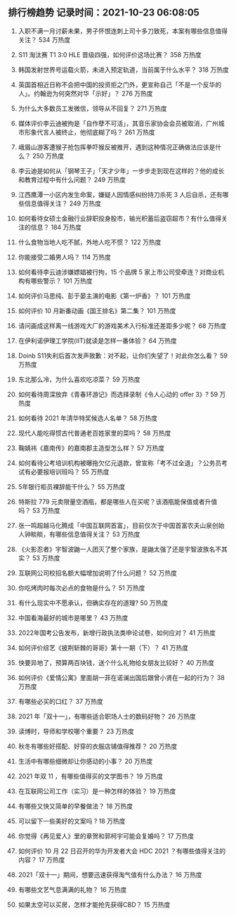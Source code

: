 
## 排行榜趋势 记录时间：2021-10-23 06:08:05
  
  1. 入职不满一月讨薪未果，男子怀恨连刺上司十多刀致死，本案有哪些信息值得关注？ 534 万热度
    
  2. S11 淘汰赛 T1 3:0 HLE 晋级四强，如何评价这场比赛？ 358 万热度
    
  3. 韩国发射世界号运载火箭，未进入预定轨道，当前属于什么水平？ 318 万热度
    
  4. 英国首相近日称不会把中国的投资拒之门外，更宣称自己「不是一个反华的人」。约翰逊为何突然对华「示好」？ 276 万热度
    
  5. 为什么大多数员工发微信，领导从不回复？ 271 万热度
    
  6. 媒体评价李云迪被拘是「自作孽不可活」，其音乐家协会会员被取消，广州城市形象代言人被终止，他彻底糊了吗？ 261 万热度
    
  7. 峨眉山游客遭猴子抢包挥拳吓猴反被推开，遇到这种情况正确做法应该是什么？ 250 万热度
    
  8. 李云迪是如何从「钢琴王子」「天才少年」一步步走到现在这样的？他的成长和教育过程中有什么问题？ 249 万热度
    
  9. 江西鹰潭一小区内发生命案，嫌疑人因情感纠纷持刀杀死 3 人后自杀，还有哪些信息值得关注？ 249 万热度
    
  10. 如何看待女硕士金融行业辞职投身股市，输光积蓄后盗窃超市？有什么值得关注的信息？ 184 万热度
    
  11. 什么食物当地人吃不腻，外地人吃不惯？ 122 万热度
    
  12. 你能接受二婚男人吗？ 114 万热度
    
  13. 如何看待李云迪涉嫌嫖娼被行拘，15 个品牌 5 家上市公司受牵连？对商业机构有哪些警示？ 101 万热度
    
  14. 如何评价马思纯、彭于晏主演的电影《第一炉香》？ 101 万热度
    
  15. 如何评价 10 月新番动画《国王排名》第二集？ 101 万热度
    
  16. 请问画成这样离一线游戏大厂的游戏美术入行标准还差距多少呢？ 68 万热度
    
  17. 在伊利诺伊理工学院(IIT)就读是怎样一番体验？ 64 万热度
    
  18. Doinb S11失利后首次发声致歉：对不起，让你们失望了！对此你怎么看？ 59 万热度
    
  19. 东北那么冷，为什么喜欢吃凉菜？ 59 万热度
    
  20. 如何看待周深放弃《青春环游记》而选择录制《令人心动的 offer 3》? 59 万热度
    
  21. 如何看待 2021 年清华特奖候选人名单？ 58 万热度
    
  22. 现代人能吃得惯古代普通老百姓家里的菜吗？ 58 万热度
    
  23. 鞠婧祎《嘉南传》的嘉南郡主造型怎么样？ 57 万热度
    
  24. 如何看待公考培训机构被曝拖欠亿元退款，曾宣称「考不过全退」？公务员考试有必要报培训班吗？ 55 万热度
    
  25. 5年银行柜员裸辞能干什么？ 55 万热度
    
  26. 特斯拉 779 元卖限量空酒瓶，都是哪些人在买呢？该酒瓶能保值或者升值吗？ 53 万热度
    
  27. 张一鸣超越马化腾成「中国互联网首富」，目前仅次于中国首富农夫山泉创始人钟睒睒，有哪些信息值得关注？ 53 万热度
    
  28. 《火影忍者》宇智波鼬一人团灭了整个家族，是鼬太强了还是宇智波族名不其实？ 53 万热度
    
  29. 互联网公司校招名额大幅增加说明了什么问题？ 52 万热度
    
  30. 你吃烤肉时每次必点的食物是什么？ 51 万热度
    
  31. 有什么现实中不愿承认，但确实存在的道理? 50 万热度
    
  32. 中国看海最好的城市是哪里？ 43 万热度
    
  33. 2022年国考公告发布，新增行政执法类申论试卷，如何应对？ 41 万热度
    
  34. 如何评价综艺《披荆斩棘的哥哥》第十一期（下）？ 41 万热度
    
  35. 快要异地了，预算两百块钱，送个什么礼物给女朋友比较好？ 40 万热度
    
  36. 如何评价《爱情公寓》里面胡一菲在诺澜出国后跟曾小贤在一起的行为？ 38 万热度
    
  37. 有哪些必买的口红？ 37 万热度
    
  38. 2021 年「双十一」，有哪些适合职场人士的数码好物？ 26 万热度
    
  39. 读博时，导师和学校哪个重要？ 23 万热度
    
  40. 秋冬有哪些好搭配、好穿的衣服店铺值得推荐？ 20 万热度
    
  41. 生活中有哪些细微却让你感动的小事？ 20 万热度
    
  42. 2021 年双 11 ，有哪些值得买的文学图书？ 19 万热度
    
  43. 在互联网公司工作（实习）是一种怎样的体验？ 19 万热度
    
  44. 有哪些又快又简单的早餐做法？ 18 万热度
    
  45. 可以留下一些美好的文案吗 ? 18 万热度
    
  46. 你觉得《再见爱人》里的章贺和郭柯宇可能会复婚吗？ 17 万热度
    
  47. 如何评价 10 月 22 日召开的华为开发者大会 HDC 2021 ？有哪些值得关注的内容？ 17 万热度
    
  48. 2021「双十一」期间，想要迅速获得淘气值有什么办法？ 16 万热度
    
  49. 有哪些文艺气息满满的礼物？ 16 万热度
    
  50. 如果太空可以买房，怎样才能抢先获得CBD？ 15 万热度
    